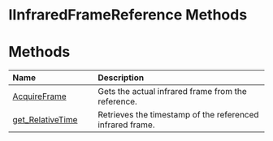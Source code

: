 IInfraredFrameReference Methods  
===============================  

<span id="publicmethodsSection"></span>

Methods  
=======  

<table>
<colgroup>
<col width="30%" />
<col width="60%" />
</colgroup>
<thead>
<tr class="header">
<th align="left">Name</th>
<th align="left">Description</th>
</tr>
</thead>
<tbody>
<tr class="odd">
<td align="left"><a href="Methods/AcquireFrame_Method.md">AcquireFrame</a></td>
<td align="left">Gets the actual infrared frame from the reference.</td>
</tr>
<tr class="even">
<td align="left"><a href="Methods/get_RelativeTime_Method.md">get_RelativeTime</a></td>
<td align="left">Retrieves the timestamp of the referenced infrared frame.</td>
</tr>
</tbody>
</table>



<!--Please do not edit the data in the comment block below.-->
<!--
TOCTitle : IInfraredFrameReference Methods
RLTitle : IInfraredFrameReference Methods
KeywordK : IInfraredFrameReference interface, methods
KeywordA : Methods.T:Microsoft.Kinect.kinect.IInfraredFrameReference
AssetID : Methods.T:Microsoft.Kinect.kinect.IInfraredFrameReference
Locale : en-us
CommunityContent : 1
TargetOS : Windows
TopicType : kbSyntax
DocSet : K4Wv2
ProjType : K4Wv2Proj
Technology : Kinect for Windows
Product : Kinect for Windows SDK v2
productversion : 20
-->
